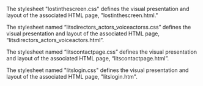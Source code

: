 The stylesheet "lostinthescreen.css" defines the visual presentation and layout of the associated HTML page, "lostinthescreen.html." 

The stylesheet named “litsdirectors_actors_voiceactorss.css” defines the visual presentation and layout of the associated HTML page, “litsdirectors_actors_voiceactors.html”.

The stylesheet named “litscontactpage.css” defines the visual presentation and layout of the associated HTML page, “litscontactpage.html”.

The stylesheet named "litslogin.css" defines the visual presentation and layout of the associated HTML page, "litslogin.htm".
